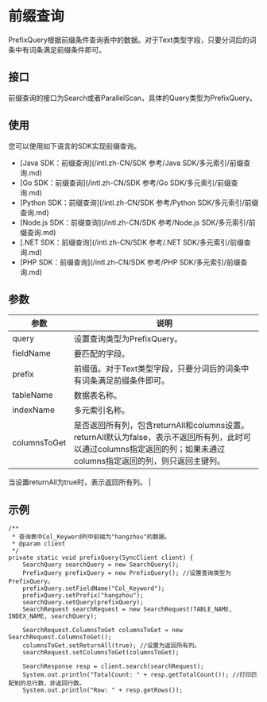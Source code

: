 # 前缀查询

PrefixQuery根据前缀条件查询表中的数据。对于Text类型字段，只要分词后的词条中有词条满足前缀条件即可。

## 接口

前缀查询的接口为Search或者ParallelScan，具体的Query类型为PrefixQuery。

## 使用

您可以使用如下语言的SDK实现前缀查询。

-   [Java SDK：前缀查询](/intl.zh-CN/SDK 参考/Java SDK/多元索引/前缀查询.md)
-   [Go SDK：前缀查询](/intl.zh-CN/SDK 参考/Go SDK/多元索引/前缀查询.md)
-   [Python SDK：前缀查询](/intl.zh-CN/SDK 参考/Python SDK/多元索引/前缀查询.md)
-   [Node.js SDK：前缀查询](/intl.zh-CN/SDK 参考/Node.js SDK/多元索引/前缀查询.md)
-   [.NET SDK：前缀查询](/intl.zh-CN/SDK 参考/.NET SDK/多元索引/前缀查询.md)
-   [PHP SDK：前缀查询](/intl.zh-CN/SDK 参考/PHP SDK/多元索引/前缀查询.md)

## 参数

|参数|说明|
|--|--|
|query|设置查询类型为PrefixQuery。|
|fieldName|要匹配的字段。|
|prefix|前缀值。对于Text类型字段，只要分词后的词条中有词条满足前缀条件即可。 |
|tableName|数据表名称。|
|indexName|多元索引名称。|
|columnsToGet|是否返回所有列，包含returnAll和columns设置。 returnAll默认为false，表示不返回所有列，此时可以通过columns指定返回的列；如果未通过columns指定返回的列，则只返回主键列。

当设置returnAll为true时，表示返回所有列。 |

## 示例

```
/**
 * 查询表中Col_Keyword列中前缀为"hangzhou"的数据。
 * @param client
 */
private static void prefixQuery(SyncClient client) {
    SearchQuery searchQuery = new SearchQuery();
    PrefixQuery prefixQuery = new PrefixQuery(); //设置查询类型为PrefixQuery。
    prefixQuery.setFieldName("Col_Keyword");
    prefixQuery.setPrefix("hangzhou");
    searchQuery.setQuery(prefixQuery);
    SearchRequest searchRequest = new SearchRequest(TABLE_NAME, INDEX_NAME, searchQuery);

    SearchRequest.ColumnsToGet columnsToGet = new SearchRequest.ColumnsToGet();
    columnsToGet.setReturnAll(true); //设置为返回所有列。
    searchRequest.setColumnsToGet(columnsToGet);

    SearchResponse resp = client.search(searchRequest);
    System.out.println("TotalCount: " + resp.getTotalCount()); //打印匹配到的总行数，非返回行数。
    System.out.println("Row: " + resp.getRows());
```

